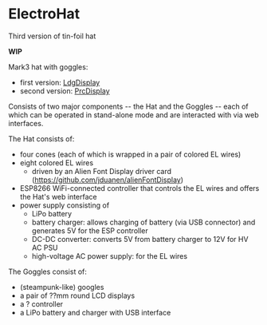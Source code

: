 # ElectroHat
Third version of tin-foil hat

**WIP**

Mark3 hat with goggles:
  * first version: [LdgDisplay](https://github.com/jduanen/LdgDisplay)
  * second version: [PrcDisplay](https://github.com/jduanen/PrcDisplay)

Consists of two major components -- the Hat and the Goggles -- each of which can be operated in stand-alone mode and are interacted with via web interfaces.

The Hat consists of:
  * four cones (each of which is wrapped in a pair of colored EL wires)
  * eight colored EL wires
    - driven by an Alien Font Display driver card (https://github.com/jduanen/alienFontDisplay)
  * ESP8266 WiFi-connected controller that controls the EL wires and offers the Hat's web interface
  * power supply consisting of
    - LiPo battery
    - battery charger: allows charging of battery (via USB connector) and generates 5V for the ESP controller
    - DC-DC converter: converts 5V from battery charger to 12V for HV AC PSU
    - high-voltage AC power supply: for the EL wires

The Goggles consist of:
  * (steampunk-like) googles
  * a pair of ??mm round LCD displays
  * a ? controller
  * a LiPo battery and charger with USB interface
